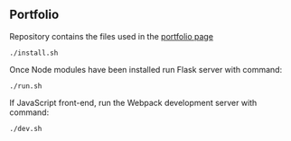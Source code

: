 ## Portfolio
Repository contains the files used in the [portfolio page](http://www.ppak10.com)
```
./install.sh
```
Once Node modules have been installed run Flask server with command:
```
./run.sh
```
If JavaScript front-end, run the Webpack development server with command:
```
./dev.sh
```
